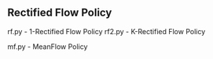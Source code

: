 ## Rectified Flow Policy

rf.py - 1-Rectified Flow Policy
rf2.py - K-Rectified Flow Policy

mf.py - MeanFlow Policy
